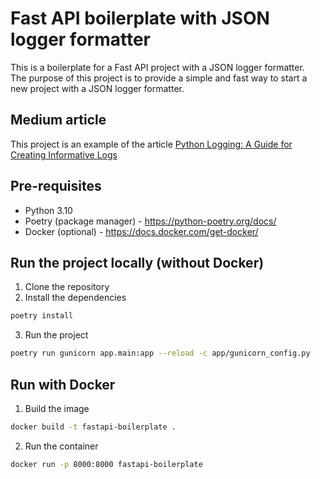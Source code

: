 # Fast API boilerplate with JSON logger formatter
This is a boilerplate for a Fast API project with a JSON logger formatter.</br>
The purpose of this project is to provide a simple and fast way to start a new project with a JSON logger formatter.

## Medium article
This project is an example of the article [Python Logging: A Guide for Creating Informative Logs]()



## Pre-requisites
- Python 3.10
- Poetry (package manager) - https://python-poetry.org/docs/
- Docker (optional) - https://docs.docker.com/get-docker/

## Run the project locally (without Docker)
1. Clone the repository
2. Install the dependencies
```bash
poetry install
```
3. Run the project
```bash
poetry run gunicorn app.main:app --reload -c app/gunicorn_config.py
```

## Run with Docker
1. Build the image
```bash
docker build -t fastapi-boilerplate .
```
2. Run the container
```bash
docker run -p 8000:8000 fastapi-boilerplate
```
